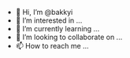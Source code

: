 - 👋 Hi, I’m @bakkyi
- 👀 I’m interested in ...
- 🌱 I’m currently learning ...
- 💞️ I’m looking to collaborate on ...
- 📫 How to reach me ...

<!---
bakkyi/bakkyi is a ✨ special ✨ repository because its `README.md` (this file) appears on your GitHub profile.
You can click the Preview link to take a look at your changes.
--->
